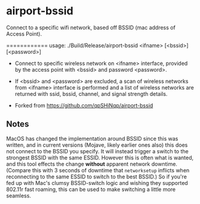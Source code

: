 airport-bssid
=============

Connect to a specific wifi network, based off BSSID (mac address of Access Point).

============
usage: ./Build/Release/airport-bssid &lt;ifname&gt; [&lt;bssid&gt;] [&lt;password&gt;]

- Connect to specific wireless network on &lt;ifname&gt; interface, provided by the access point with &lt;bssid&gt; and password &lt;password&gt;.

- If &lt;bssid&gt; and &lt;password&gt; are excluded, a scan of wireless networks from &lt;ifname&gt; interface is performed and a list of wireless networks are returned with ssid, bssid, channel, and signal strength details.

- Forked from https://github.com/qpSHiNqp/airport-bssid 


Notes
-----

MacOS has changed the implementation around BSSID since this was written, 
and in current versions (Mojave, likely earlier ones also) this does not connect to the BSSID you specify.
It will instead trigger a switch to the strongest BSSID with the same ESSID.
However this is often what is wanted, and this tool effects the change **without** apparent network downtime.
(Compare this with 3 seconds of downtime that `networksetup` inflicts when reconnecting to the same ESSID to switch to the best BSSID.)
So if you're fed up with Mac's clumsy BSSID-switch logic and wishing they supported 802.11r fast roaming,
this can be used to make switching a little more seamless.
